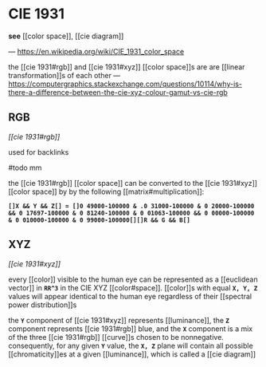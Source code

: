 # CIE 1931

**see** [[color space]], [[cie diagram]]

&mdash; <https://en.wikipedia.org/wiki/CIE_1931_color_space>

the [[cie 1931#rgb]] and [[cie 1931#xyz]] [[color space]]s are are [[linear transformation]]s of each other &mdash; <https://computergraphics.stackexchange.com/questions/10114/why-is-there-a-difference-between-the-cie-xyz-colour-gamut-vs-cie-rgb>

## RGB

_[[cie 1931#rgb]]_

used for backlinks

#todo mm

the [[cie 1931#rgb]] [[color space]] can be converted to the [[cie 1931#xyz]] [[color space]] by by the following [[matrix#multiplication]]:

**`[]X && Y && Z[] = []0 49000-100000 & .0 31000-100000 & 0 20000-100000 && 0 17697-100000 & 0 81240-100000 & 0 01063-100000 && 0 00000-100000 & 0 010000-100000 & 0 99000-100000[][]R && G && B[]`**

## XYZ

_[[cie 1931#xyz]]_

every [[color]] visible to the human eye can be represented as a [[euclidean vector]] in **`RR^3`** in the CIE XYZ [[color#space]]. [[color]]s with equal **`X, Y, Z`** values will appear identical to the human eye regardless of their [[spectral power distribution]]s

the **`Y`** component of [[cie 1931#xyz]] represents [[luminance]], the **`Z`** component represents [[cie 1931#rgb]] blue, and the **`X`** component is a mix of the three [[cie 1931#rgb]] [[curve]]s chosen to be nonnegative. consequently, for any given **`Y`** value, the **`X, Z`** plane will contain all possible [[chromaticity]]es at a given [[luminance]], which is called a [[cie diagram]]
